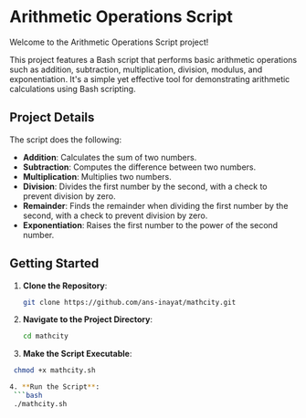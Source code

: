 # Arithmetic Operations Script

Welcome to the Arithmetic Operations Script project!

This project features a Bash script that performs basic arithmetic operations such as addition, subtraction, multiplication, division, modulus, and exponentiation. It's a simple yet effective tool for demonstrating arithmetic calculations using Bash scripting.

## Project Details

The script does the following:

- **Addition**: Calculates the sum of two numbers.
- **Subtraction**: Computes the difference between two numbers.
- **Multiplication**: Multiplies two numbers.
- **Division**: Divides the first number by the second, with a check to prevent division by zero.
- **Remainder**: Finds the remainder when dividing the first number by the second, with a check to prevent division by zero.
- **Exponentiation**: Raises the first number to the power of the second number.

## Getting Started

1. **Clone the Repository**:
   ```bash
   git clone https://github.com/ans-inayat/mathcity.git
   
2. **Navigate to the Project Directory**:
   ```bash
   cd mathcity
   
3. **Make the Script Executable**:
  ```bash
   chmod +x mathcity.sh

4. **Run the Script**:
   ```bash
   ./mathcity.sh
